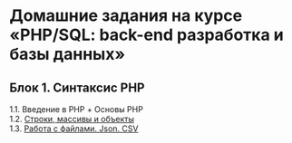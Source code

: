 # Домашние задания на курсе «PHP/SQL: back-end разработка и базы данных»
## Блок 1. Синтаксис PHP
1.1. Введение в PHP + Основы PHP  
1.2. [Строки, массивы и объекты](./string-array/)  
1.3. [Работа с файлами. Json. CSV](./files/)  
